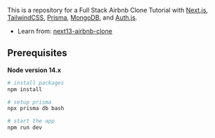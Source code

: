 This is a repository for a Full Stack Airbnb Clone Tutorial with [Next.js](https://nextjs.org/), [TailwindCSS](https://tailwindcss.com/), [Prisma](https://www.prisma.io/), [MongoDB](https://www.mongodb.com/), and [Auth.js](https://authjs.dev/).

- Learn from: [next13-airbnb-clone](https://github.com/AntonioErdeljac/next13-airbnb-clone)

## Prerequisites

**Node version 14.x**

```bash
# install packages
npm install

# setup prisma
npx prisma db bash

# start the app
npm run dev
```
